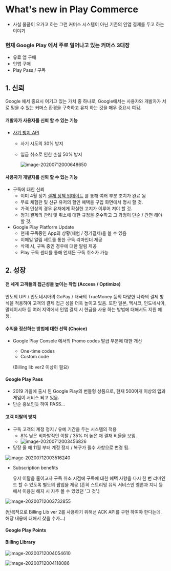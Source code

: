 # What's new in Play Commerce

- 사실 물품이 오가고 하는 그런 커머스 시스템이 아닌 기존의 인앱 결제를 두고 하는 이야기

### 현재 Google Play 에서 주로 일어나고 있는 커머스 3대장

- 유료 앱 구매
- 인앱 구매
- Play Pass / 구독



## 1. 신뢰

Google 에서 중요시 여기고 있는 가치 중 하나로,
Google에서는 사용자와 개발자가 서로 믿을 수 있는 커머스 환경을 구축하고 유지 하는 것을 매우 중요시 여김.

#### 개발자가 사용자를 신뢰 할 수 있는 기능

- [사기 방지 API](https://developer.android.com/google/play/billing/security)

  - 사기 시도의 30% 방지

  - 입금 취소로 인한 손실 50% 방지

    ![image-20200712000648650](res/image-20200712000648650.png)

#### 사용자가 개발자를 신뢰 할 수 있는 기능

- 구독에 대한 신뢰
  - 이미 4월 정기 [결제 정책 업데이트](https://support.google.com/googleplay/android-developer/answer/9900533) 를 통해 여러 부분 조치가 완료 됨
  - 무료 체험판 및 신규 유저의 할인 혜택을 구입 화면에서 명시 할 것.
  - 가격 인상의 경우 유저에게 확실한 고지가 이루어 져야 할 것.
  - 정기 결제의 관리 및 취소에 대한 규정을 준수하고 그 과정이 단순 / 간편 해야 할 것.
- Google Play Platform Update
  - 현재 구독중인 App의 상황(체험 / 정기결제)을 볼 수 있음
  - 이메일 알림 세트를 통한 구독 리마인더 제공
  - 삭제 시, 구독 중인 경우에 대한 알림 제공
  - Play 구독 센터를 통해 언제든 구독 취소가 가능



## 2. 성장

#### 전 세계 고객들의 접근성을 높이는 작업 (Access / Optimize)

인도의 UPI / 인도네시아의 GoPay / 태국의 TrueMoney 등의 다양한 나라의 결제 방식을 적용하여 고객의 결제 접근 성을 더욱 높이고 있음.
또한 일본, 멕시코, 인도네시아, 말레이시아 등 여러 지역에서 인앱 결제 시 현금을 사용 하는 방법에 대해서도 지원 예정.

#### 수익을 정산하는 방법에 대한 선택 (Choice)

- Google Play Console 에서의 Promo codes 발급 부분에 대한 개선

  - One-time codes
  - Custom code

  (Billing lib ver2 이상이 필요)

#### Google Play Pass

- 2019 가을에 출시 된 Google Play의 번들형 상품으로,
  현재 500여개 이상의 앱과 게임이 서비스 되고 있음.
- 단순 홍보인듯 하여 PASS...

#### 고객 이탈의 방지

- 구독 고객의 계정 정지 / 유예 기간을 두는 시스템의 적용
  - 8% 낮은 비자발적인 이탈 / 35% 더 높은 재 결재 비율을 보임.
  - ![image-20200712003456826](res/image-20200712003456826.png)
- 당장 올 해 11월 부터 계정 정지 / 복구가 필수 사항으로 변경 됨.

![image-20200712003516240](res/image-20200712003516240.png)

- Subscription benefits

  유저 이탈을 줄이고자 구독 취소 시점에 구독에 대한 혜택 사항을 다시 한 번 리마인드 할 수 있도록 별도의 팝업을 제공
  (흔히 스트리밍 뮤직 서비스인 멜론과 지니 등에서 이용권 해지 시 자주 볼 수 있었던 '그 것'.)

![image-20200712003732855](res/image-20200712003732855.png)



(반복적으로 Billing Lib ver 2를 사용하기 위해선 ACK API를 구현 하여야 한다는데, 해당 내용에 대해서 찾을 수가...)



#### Google Play Points





#### Billing Library

![image-20200712004054610](res/image-20200712004054610.png)

![image-20200712004118086](res/image-20200712004118086.png)
